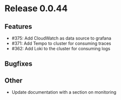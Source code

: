 # Release 0.0.44

## Features
- #375: Add CloudWatch as data source to grafana
- #371: Add Tempo to cluster for consuming traces
- #362: Add Loki to the cluster for consuming logs

## Bugfixes

## Other

- Update documentation with a section on monitoring
